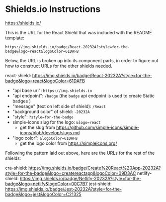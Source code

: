 # Shields.io Instructions

<https://shields.io/>

This is the URL for the React Shield that was included with the README template:

`https://img.shields.io/badge/React-20232A?style=for-the-badge&logo=react&logoColor=61DAFB`

Below, the URL is broken up into its component parts, in order to figure out how to construct URLs for the other shields needed.

react-shield: https://img.shields.io/badge/React-20232A?style=for-the-badge&logo=react&logoColor=61DAFB

- "api base url": `https://img.shields.io`
- "api endpoint": `/badge` (the `badge` api endpoint is used to create Static badges )
- "message" (text on left side of shield): `/React`
- "background color" of shield: `-20232A`
- "style": `?style=for-the-badge`
- simple-icons slug for the logo: `&logo=react`
  - get the slug from <https://github.com/simple-icons/simple-icons/blob/develop/slugs.md>
- "logo color": `&logoColor=61DAFB`
  - get the logo color from <https://simpleicons.org/>

Following the pattern laid out above, here are the URLs for the rest of the shields:

cra-shield: https://img.shields.io/badge/Create%20React%20App-20232A?style=for-the-badge&logo=createreactapp&logoColor=09D3AC
netlify-shield: https://img.shields.io/badge/Netlify-20232A?style=for-the-badge&logo=netlify&logoColor=00C7B7
jest-shield: https://img.shields.io/badge/Jest-20232A?style=for-the-badge&logo=jest&logoColor=C21325
